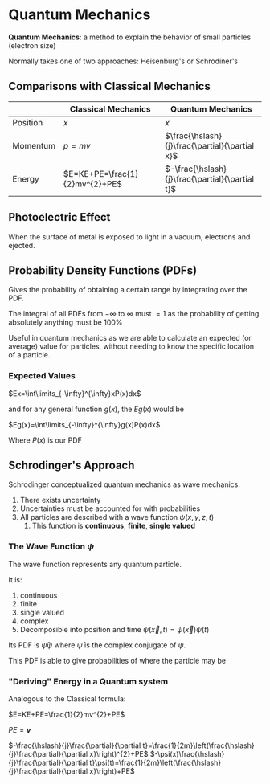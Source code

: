 # Quantum Mechanics

**Quantum Mechanics**: a method to explain the behavior of small particles (electron size)

Normally takes one of two approaches: Heisenburg's or Schrodiner's

## Comparisons with Classical Mechanics

|          | Classical Mechanics            | Quantum Mechanics                               |
| -------- | ------------------------------ | ----------------------------------------------- |
| Position | $x$                            | $x$                                             |
| Momentum | $p=mv$                         | $\frac{\hslash}{j}\frac{\partial}{\partial x}$  |
| Energy   | $E=KE+PE=\frac{1}{2}mv^{2}+PE$ | $-\frac{\hslash}{j}\frac{\partial}{\partial t}$ |

## Photoelectric Effect

When the surface of metal is exposed to light in a vacuum, electrons and ejected.

## Probability Density Functions (PDFs)

Gives the probability of obtaining a certain range by integrating over the PDF.

The integral of all PDFs from $-\infty$ to $\infty$ must $=1$ as the probability of getting absolutely anything must be $100\%$

Useful in quantum mechanics as we are able to calculate an expected (or average) value for particles, without needing to know the specific location of a particle.

### Expected Values

$Ex=\int\limits_{-\infty}^{\infty}xP(x)dx$

and for any general function $g(x)$, the $Eg(x)$ would be

$Eg(x)=\int\limits_{-\infty}^{\infty}g(x)P(x)dx$

Where $P(x)$ is our PDF

## Schrodinger's Approach

Schrodinger conceptualized quantum mechanics as wave mechanics.

1. There exists uncertainty
2. Uncertainties must be accounted for with probabilities
3. All particles are described with a wave function $\psi(x, y, z, t)$
	1. This function is **continuous**, **finite**, **single valued**

### The Wave Function $\psi$

The wave function represents any quantum particle.

It is:
1. continuous
2. finite
3. single valued
4. complex
5. Decomposible into position and time $\psi(\vec x, t)=\psi(\vec x)\psi(t)$

Its PDF is $\bar\psi\psi$ where $\bar\psi$ is the complex conjugate of $\psi$.

This PDF is able to give probabilities of where the particle may be

### "Deriving" Energy in a Quantum system

Analogous to the Classical formula:

$E=KE+PE=\frac{1}{2}mv^{2}+PE$

$PE=\mathbfit{v}$

$-\frac{\hslash}{j}\frac{\partial}{\partial t}=\frac{1}{2m}\left(\frac{\hslash}{j}\frac{\partial}{\partial x}\right)^{2}+PE$
$-\psi(x)\frac{\hslash}{j}\frac{\partial}{\partial t}\psi(t)=\frac{1}{2m}\left(\frac{\hslash}{j}\frac{\partial}{\partial x}\right)+PE$

